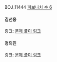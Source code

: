 BOJ_11444 [피보나치 수 6](https://www.acmicpc.net/problem/11444)<br>

#### 김선웅
링크: [문제 풀이 링크]()

#### 정의진 
링크: [문제 풀이 링크]([https://github.com/uijin-j/algorithm-coding-test/tree/main/%EB%B0%B1%EC%A4%80/Gold/2866.%E2%80%85%EB%AC%B8%EC%9E%90%EC%97%B4%E2%80%85%EC%9E%98%EB%9D%BC%EB%82%B4%EA%B8%B0](https://github.com/uijin-j/algorithm-coding-test/tree/main/%EB%B0%B1%EC%A4%80/Gold/11444.%E2%80%85%ED%94%BC%EB%B3%B4%EB%82%98%EC%B9%98%E2%80%85%EC%88%98%E2%80%856)https://github.com/uijin-j/algorithm-coding-test/tree/main/%EB%B0%B1%EC%A4%80/Gold/11444.%E2%80%85%ED%94%BC%EB%B3%B4%EB%82%98%EC%B9%98%E2%80%85%EC%88%98%E2%80%856)
